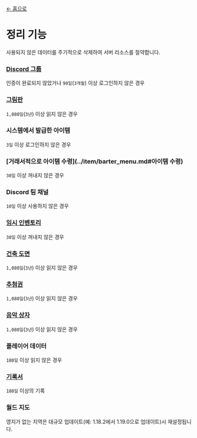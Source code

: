 [← 홈으로](../)
# 정리 기능
사용되지 않은 데이터를 주기적으로 삭제하여 서버 리소스를 절약합니다.

### [Discord 그룹](discord_server.md)
인증이 완료되지 않았거나 `90일`(`3개월`) 이상 로그인하지 않은 경우

### [그림판](../item/draw_map.md)
`1,080일`(`3년`) 이상 읽지 않은 경우

### 시스템에서 발급한 아이템
`3일` 이상 로그인하지 않은 경우

### [거래서적으로 아이템 수령](../item/barter_menu.md#아이템 수령)
`30일` 이상 꺼내지 않은 경우

### Discord 팀 채널
`10일` 이상 사용하지 않은 경우

### [임시 인벤토리](cat_bowl.md)
`30일` 이상 꺼내지 않은 경우

### [건축 도면](../item/build_blueprint.md)
`1,080일`(`3년`) 이상 읽지 않은 경우

### [추첨권](../item/lottery_ticket.md)
`1,080일`(`3년`) 이상 읽지 않은 경우

### [음악 상자](../item/music_box.md)
`1,080일`(`3년`) 이상 읽지 않은 경우

### 플레이어 데이터
`180일` 이상 읽지 않은 경우

### [기록서](../item/logger_menu.md)
`180일` 이상의 기록

### 월드 지도
영지가 없는 지역은 대규모 업데이트(예: 1.18.2에서 1.19.0으로 업데이트)시 재설정됩니다.
